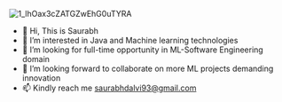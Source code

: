 ![1_lhOax3cZATGZwEhG0uTYRA](https://github.com/saurabhdalvi93/saurabhdalvi93/assets/126389839/36573fd8-eafb-4330-acae-8d3a0b8dc7ab)

- 👋 Hi, This is Saurabh
- 👀 I’m interested in Java and Machine learning technologies
- 🌱 I’m looking for full-time opportunity in ML-Software Engineering domain
- 💞️ I’m looking forward to collaborate on more ML projects demanding innovation
- 📫 Kindly reach me saurabhdalvi93@gmail.com

<!---
saurabhdalvi93/saurabhdalvi93 is a ✨ special ✨ repository because its `README.md` (this file) appears on your GitHub profile.
You can click the Preview link to take a look at your changes.
--->
